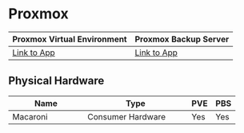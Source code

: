 # Proxmox

| Proxmox Virtual Environment         | Proxmox Backup Server               |
| ----------------------------------- | ----------------------------------- |
| [Link to App](https://pve.xfgn.dev) | [Link to App](https://pbs.xfgn.dev) |

## Physical Hardware

<table><thead><tr><th width="134.33333333333331">Name</th><th width="192">Type</th><th>PVE</th><th>PBS</th></tr></thead><tbody><tr><td>Macaroni</td><td>Consumer Hardware</td><td>Yes</td><td>Yes</td></tr></tbody></table>
